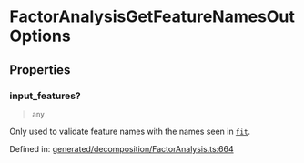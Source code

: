 # FactorAnalysisGetFeatureNamesOutOptions

## Properties

### input\_features?

> `any`

Only used to validate feature names with the names seen in [`fit`](#sklearn.decomposition.FactorAnalysis.fit "sklearn.decomposition.FactorAnalysis.fit").

Defined in:  [generated/decomposition/FactorAnalysis.ts:664](https://github.com/transitive-bullshit/scikit-learn-ts/blob/b59c1ff/packages/sklearn/src/generated/decomposition/FactorAnalysis.ts#L664)
